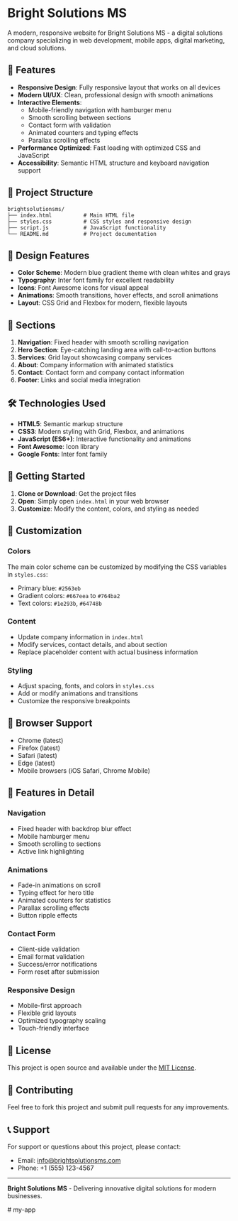 # Bright Solutions MS

A modern, responsive website for Bright Solutions MS - a digital solutions company specializing in web development, mobile apps, digital marketing, and cloud solutions.

## 🚀 Features

- **Responsive Design**: Fully responsive layout that works on all devices
- **Modern UI/UX**: Clean, professional design with smooth animations
- **Interactive Elements**: 
  - Mobile-friendly navigation with hamburger menu
  - Smooth scrolling between sections
  - Contact form with validation
  - Animated counters and typing effects
  - Parallax scrolling effects
- **Performance Optimized**: Fast loading with optimized CSS and JavaScript
- **Accessibility**: Semantic HTML structure and keyboard navigation support

## 📁 Project Structure

```
brightsolutionsms/
├── index.html          # Main HTML file
├── styles.css          # CSS styles and responsive design
├── script.js           # JavaScript functionality
└── README.md           # Project documentation
```

## 🎨 Design Features

- **Color Scheme**: Modern blue gradient theme with clean whites and grays
- **Typography**: Inter font family for excellent readability
- **Icons**: Font Awesome icons for visual appeal
- **Animations**: Smooth transitions, hover effects, and scroll animations
- **Layout**: CSS Grid and Flexbox for modern, flexible layouts

## 📱 Sections

1. **Navigation**: Fixed header with smooth scrolling navigation
2. **Hero Section**: Eye-catching landing area with call-to-action buttons
3. **Services**: Grid layout showcasing company services
4. **About**: Company information with animated statistics
5. **Contact**: Contact form and company contact information
6. **Footer**: Links and social media integration

## 🛠️ Technologies Used

- **HTML5**: Semantic markup structure
- **CSS3**: Modern styling with Grid, Flexbox, and animations
- **JavaScript (ES6+)**: Interactive functionality and animations
- **Font Awesome**: Icon library
- **Google Fonts**: Inter font family

## 🚀 Getting Started

1. **Clone or Download**: Get the project files
2. **Open**: Simply open `index.html` in your web browser
3. **Customize**: Modify the content, colors, and styling as needed

## 📝 Customization

### Colors
The main color scheme can be customized by modifying the CSS variables in `styles.css`:
- Primary blue: `#2563eb`
- Gradient colors: `#667eea` to `#764ba2`
- Text colors: `#1e293b`, `#64748b`

### Content
- Update company information in `index.html`
- Modify services, contact details, and about section
- Replace placeholder content with actual business information

### Styling
- Adjust spacing, fonts, and colors in `styles.css`
- Add or modify animations and transitions
- Customize the responsive breakpoints

## 📱 Browser Support

- Chrome (latest)
- Firefox (latest)
- Safari (latest)
- Edge (latest)
- Mobile browsers (iOS Safari, Chrome Mobile)

## 🔧 Features in Detail

### Navigation
- Fixed header with backdrop blur effect
- Mobile hamburger menu
- Smooth scrolling to sections
- Active link highlighting

### Animations
- Fade-in animations on scroll
- Typing effect for hero title
- Animated counters for statistics
- Parallax scrolling effects
- Button ripple effects

### Contact Form
- Client-side validation
- Email format validation
- Success/error notifications
- Form reset after submission

### Responsive Design
- Mobile-first approach
- Flexible grid layouts
- Optimized typography scaling
- Touch-friendly interface

## 📄 License

This project is open source and available under the [MIT License](LICENSE).

## 🤝 Contributing

Feel free to fork this project and submit pull requests for any improvements.

## 📞 Support

For support or questions about this project, please contact:
- Email: info@brightsolutionsms.com
- Phone: +1 (555) 123-4567

---

**Bright Solutions MS** - Delivering innovative digital solutions for modern businesses.

#   m y - a p p  
 